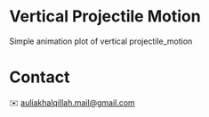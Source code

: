 # Vertical Projectile Motion
Simple animation plot of vertical projectile_motion

# Contact
✉️ auliakhalqillah.mail@gmail.com
